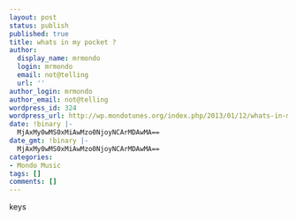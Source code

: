 ```yaml
---
layout: post
status: publish
published: true
title: whats in my pocket ?
author:
  display_name: mrmondo
  login: mrmondo
  email: not@telling
  url: ''
author_login: mrmondo
author_email: not@telling
wordpress_id: 324
wordpress_url: http://wp.mondotunes.org/index.php/2013/01/12/whats-in-my-pocket/
date: !binary |-
  MjAxMy0wMS0xMiAwMzo0NjoyNCArMDAwMA==
date_gmt: !binary |-
  MjAxMy0wMS0xMiAwMzo0NjoyNCArMDAwMA==
categories:
- Mondo Music
tags: []
comments: []
---
```

keys
